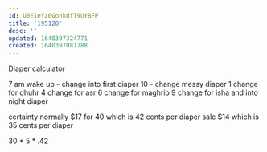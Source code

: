 ```yaml
---
id: U0E1eYz0GonkdfT9UYBFP
title: '195120'
desc: ''
updated: 1640397324771
created: 1640397081788
---
```


Diaper calculator

7 am wake up - change into first diaper
10 - change messy diaper
1 change for dhuhr
4 change for asr
6 change for maghrib
9 change for isha and into night diaper

certainty normally $17 for 40 which is 42 cents per diaper
sale $14 which is 35 cents per diaper

30 * 5 * .42